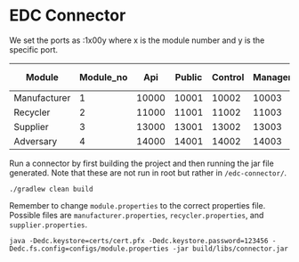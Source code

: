 # EDC Connector
We set the ports as :1x00y where x is the module number and y is the specific port.

| Module       | Module_no | Api   | Public | Control | Management | Protocol | Version | Docker Ip address |
|--------------|-----------|-------|--------|---------|------------|----------|---------|-------------------|
| Manufacturer | 1         | 10000 | 10001  | 10002   | 10003      | 10004    | 10005   | 172.22.0.10       |
| Recycler     | 2         | 11000 | 11001  | 11002   | 11003      | 11004    | 11005   | 172.22.0.11       |
| Supplier     | 3         | 13000 | 13001  | 13002   | 13003      | 13004    | 13005   | 172.22.0.13       |
| Adversary    | 4         | 14000 | 14001  | 14002   | 14003      | 14004    | 14005   | 172.22.0.12       |
Run a connector by first building the project and then running the jar file generated. Note that these are not run in root but rather in `/edc-connector/`.
```
./gradlew clean build
```
Remember to change `module.properties` to the correct properties file. Possible files are `manufacturer.properties`, `recycler.properties`, and `supplier.properties`.
```
java -Dedc.keystore=certs/cert.pfx -Dedc.keystore.password=123456 -Dedc.fs.config=configs/module.properties -jar build/libs/connector.jar
```
